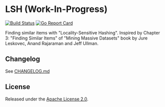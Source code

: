# LSH (Work-In-Progress)

[![Build Status](https://travis-ci.com/smeshkov/lsh.svg?branch=master)](https://travis-ci.com/smeshkov/lsh)
[![Go Report Card](https://goreportcard.com/badge/github.com/smeshkov/lsh)](https://goreportcard.com/report/github.com/smeshkov/lsh)

Finding similar items with "Locality-Sensitive Hashing". Inspired by Chapter 3: "Finding Similar Items" of "Mining Massive Datasets" book by Jure Leskovec, Anand Rajaraman and Jeff Ullman.

## Changelog

See [CHANGELOG.md](https://raw.githubusercontent.com/smeshkov/lsh/master/CHANGELOG.md)

## License

Released under the [Apache License 2.0](https://raw.githubusercontent.com/smeshkov/lsh/master/LICENSE).